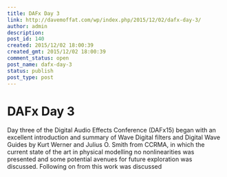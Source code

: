 ```yaml
---
title: DAFx Day 3
link: http://davemoffat.com/wp/index.php/2015/12/02/dafx-day-3/
author: admin
description: 
post_id: 140
created: 2015/12/02 18:00:39
created_gmt: 2015/12/02 18:00:39
comment_status: open
post_name: dafx-day-3
status: publish
post_type: post
---
```


# DAFx Day 3

Day three of the Digital Audio Effects Conference (DAFx15) began with an excellent introduction and summary of Wave Digital filters and Digital Wave Guides by Kurt Werner and Julius O. Smith from CCRMA, in which the current state of the art in physical modelling no nonlinearities was presented and some potential avenues for future exploration was discussed. Following on from this work was discussed